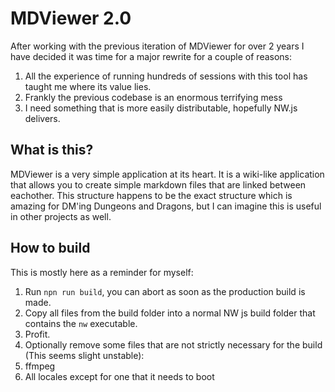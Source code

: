 # MDViewer 2.0
After working with the previous iteration of MDViewer for over 2 years I have decided it was time for a major rewrite for a couple of reasons:
1. All the experience of running hundreds of sessions with this tool has taught me where its value lies.
2. Frankly the previous codebase is an enormous terrifying mess
3. I need something that is more easily distributable, hopefully NW.js delivers.

## What is this?
MDViewer is a very simple application at its heart. It is a wiki-like application that allows you to create simple markdown files that are linked between eachother. This structure happens to be the exact structure which is amazing for DM'ing Dungeons and Dragons, but I can imagine this is useful in other projects as well. 

## How to build
This is mostly here as a reminder for myself:
1. Run `npn run build`, you can abort as soon as the production build is made.
2. Copy all files from the build folder into a normal NW js build folder that contains the `nw` executable.
5. Profit.
6. Optionally remove some files that are not strictly necessary for the build (This seems slight unstable):
 1. ffmpeg
 2. All locales except for one that it needs to boot
